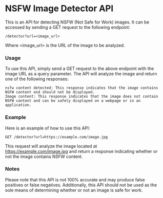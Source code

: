 # NSFW Image Detector API

This is an API for detecting NSFW (Not Safe for Work) images. It can be accessed by sending a GET request to the following endpoint:
```
/detector?url=<image_url>
```
Where <image_url> is the URL of the image to be analyzed.

### Usage
To use this API, simply send a GET request to the above endpoint with the image URL as a query parameter. The API will analyze the image and return one of the following responses:

    nsfw content detected: This response indicates that the image contains NSFW content and should not be displayed.
    Image content: This response indicates that the image does not contain NSFW content and can be safely displayed on a webpage or in an application.

### Example
Here is an example of how to use this API:
```
GET /detector?url=https://example.com/image.jpg
```
This request will analyze the image located at https://example.com/image.jpg and return a response indicating whether or not the image contains NSFW content.

### Notes
Please note that this API is not 100% accurate and may produce false positives or false negatives. Additionally, this API should not be used as the sole means of determining whether or not an image is safe for work.
